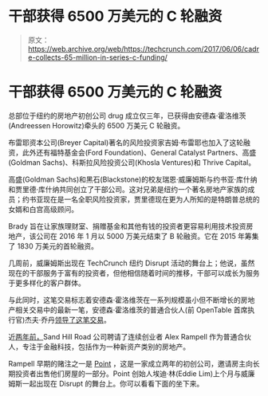 # 干部获得 6500 万美元的 C 轮融资

> 原文：<https://web.archive.org/web/https://techcrunch.com/2017/06/06/cadre-collects-65-million-in-series-c-funding/>

# 干部获得 6500 万美元的 C 轮融资

总部位于纽约的房地产初创公司 drug 成立仅三年，已获得由安德森·霍洛维茨(Andreessen Horowitz)牵头的 6500 万美元 C 轮融资。

布雷耶资本公司(Breyer Capital)著名的风险投资家吉姆·布雷耶也加入了这轮融资，此外还有福特基金会(Ford Foundation)、General Catalyst Partners、高盛(Goldman Sachs)、科斯拉风险投资公司(Khosla Ventures)和 Thrive Capital。

高盛(Goldman Sachs)和黑石(Blackstone)的校友瑞恩·威廉姆斯与约书亚·库什纳和贾里德·库什纳共同创立了干部公司。这对兄弟是纽约一个著名房地产家族的成员；约书亚现在是一名全职风险投资家，贾里德现在更为人所知的是特朗普总统的女婿和白宫高级顾问。

Brady 旨在让家族理财室、捐赠基金和其他有钱的投资者更容易利用技术投资房地产，该公司在 2016 年 1 月以 5000 万美元结束了 B 轮融资。它在 2015 年筹集了 1830 万美元的首轮融资。

几周前，威廉姆斯出现在 TechCrunch 纽约 Disrupt 活动的舞台上；他说，虽然现在的干部服务于富有的投资者，但他相信随着时间的推移，干部可以成长为服务于更多样化的客户群体。

与此同时，这笔交易标志着安德森·霍洛维茨在一系列规模虽小但不断增长的房地产相关交易中的最新一笔，安德森·霍洛维茨的普通合伙人(前 OpenTable 首席执行官)杰夫·乔丹[领导了这笔交易](https://web.archive.org/web/20230321045943/http://a16z.com/2017/06/06/cadre/)。

近[两年前，](https://web.archive.org/web/20230321045943/https://bits.blogs.nytimes.com/2015/08/19/with-an-eye-on-fintech-andreessen-horowitz-adds-a-new-general-partner/)Sand Hill Road 公司聘请了连续创业者 Alex Rampell 作为普通合伙人，专注于金融科技，包括作为一种新资产类别的房地产。

Rampell 早期的赌注之一是 [Point](https://web.archive.org/web/20230321045943/https://point.com/about_us) ，这是一家成立两年的初创公司，邀请房主向长期投资者出售他们房屋的一部分。Point 创始人埃迪·林(Eddie Lim)上个月与威廉姆斯一起出现在 Disrupt 的舞台上。你可以看看下面的坐下来。